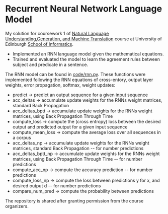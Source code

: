 # Recurrent Neural Network Language Model

My solution for coursework 1 of [Natural Language Understanding,Generation, and Machine Translation](http://www.drps.ed.ac.uk/18-19/dpt/cxinfr11157.htm) course at University of Edinburgh [School of Informatics](http://www.inf.ed.ac.uk).


* Implemented an RNN language model given the mathematical equations. 
* Trained and evaluated the model to learn the agreement rules between subject and predicate in a sentence.

The RNN model can be found in [code/rnn.py](https://github.com/AndreasNeokleous/natural-language-understanding/blob/master/coursework_1/code/rnn.py).
These functions were implemented following the RNN equations of cross-entory, output layer weights, error propagation, softmax, weight updates:
* predict -> predict an output sequence for a given input sequence
* acc_deltas -> accumulate update weights for the RNNs weight matrices, standard Back Propagation
* acc_deltas_bptt -> accumulate update weights for the RNNs weight matrices, using Back Propagation Through Time
* compute_loss -> compute the (cross entropy) loss between the desired output and predicted output for a given input sequence
* compute_mean_loss -> compute the average loss over all sequences in a corpus
* acc_deltas_np -> accumulate update weights for the RNNs weight matrices, standard Back Propagation -- for number predictions
* acc_deltas_bptt_np -> accumulate update weights for the RNNs weight matrices, using Back Propagation Through Time -- for number predictions
* compute_acc_np -> compute the accuracy prediction -- for number predictions
* compute_loss_np -> compute the loss between predictions y for x, and desired output d -- for number predictions
* compare_num_pred -> compute the probability between predictions


The repository is shared after granting permission from the course organizers.
